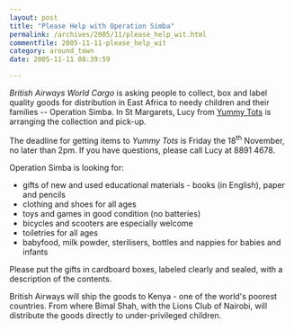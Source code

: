 ```yaml
---
layout: post
title: "Please Help with Operation Simba"
permalink: /archives/2005/11/please_help_wit.html
commentfile: 2005-11-11-please_help_wit
category: around_town
date: 2005-11-11 08:39:59

---
```


*British Airways World Cargo* is asking people to collect, box and label quality goods for distribution in East Africa to needy children and their families -- Operation Simba. In St Margarets, Lucy from [Yummy Tots](/cgi-bin/directory.cgi?key=200510100538&action=getlisting) is arranging the collection and pick-up.

The deadline for getting items to *Yummy Tots* is Friday the 18<sup>th</sup> November, no later than 2pm. If you have questions, please call Lucy at 8891 4678.

Operation Simba is looking for:

-   gifts of new and used educational materials - books (in English), paper and pencils
-   clothing and shoes for all ages
-   toys and games in good condition (no batteries)
-   bicycles and scooters are especially welcome
-   toiletries for all ages
-   babyfood, milk powder, sterilisers, bottles and nappies for babies and infants

Please put the gifts in cardboard boxes, labeled clearly and sealed, with a description of the contents.

British Airways will ship the goods to Kenya - one of the world's poorest countries. From where Bimal Shah, with the Lions Club of Nairobi, will distribute the goods directly to under-privileged children.

